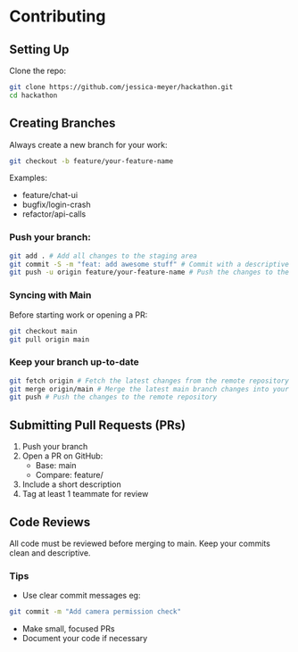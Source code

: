 # Contributing

## Setting Up

Clone the repo:
```bash
git clone https://github.com/jessica-meyer/hackathon.git
cd hackathon
```

## Creating Branches

Always create a new branch for your work:
```bash
git checkout -b feature/your-feature-name
```

Examples:
- feature/chat-ui
- bugfix/login-crash
- refactor/api-calls

### Push your branch:
```bash
git add . # Add all changes to the staging area
git commit -S -m "feat: add awesome stuff" # Commit with a descriptive message
git push -u origin feature/your-feature-name # Push the changes to the remote repository
```

### Syncing with Main

Before starting work or opening a PR:
```bash
git checkout main
git pull origin main
```

### Keep your branch up-to-date
```bash
git fetch origin # Fetch the latest changes from the remote repository
git merge origin/main # Merge the latest main branch changes into your feature branch
git push # Push the changes to the remote repository
```

## Submitting Pull Requests (PRs)

1. Push your branch
2. Open a PR on GitHub:
   - Base: main
   - Compare: feature/<your-feature>
3. Include a short description
4. Tag at least 1 teammate for review

## Code Reviews

All code must be reviewed before merging to main. Keep your commits clean and descriptive.

### Tips

- Use clear commit messages eg:
```bash
git commit -m "Add camera permission check"
```
- Make small, focused PRs
- Document your code if necessary
